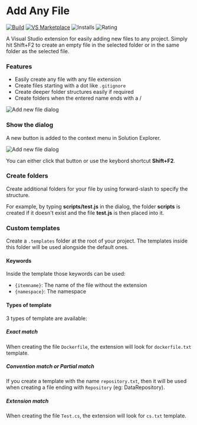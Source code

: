 # Add Any File

[![Build](https://github.com/madskristensen/AddAnyFile/actions/workflows/build.yaml/badge.svg)](https://github.com/madskristensen/AddAnyFile/actions/workflows/build.yaml)
[![VS Marketplace](https://vsmarketplacebadges.dev/version-short/madskristensen.AddNewFile64.svg)](https://marketplace.visualstudio.com/items?itemName=MadsKristensen.AddNewFile64)
![Installs](https://img.shields.io/visual-studio-marketplace/i/madskristensen.AddNewFile?label=Installs&logo=visualstudio)
![Rating](https://vsmarketplacebadges.dev/rating-short/madskristensen.AddNewFile.svg)

A Visual Studio extension for easily adding new files to any project. Simply hit Shift+F2 to create an empty file in the
selected folder or in the same folder as the selected file.

### Features

- Easily create any file with any file extension
- Create files starting with a dot like `.gitignore`
- Create deeper folder structures easily if required
- Create folders when the entered name ends with a /

![Add new file dialog](art/dialog.png)

### Show the dialog

A new button is added to the context menu in Solution Explorer.

![Add new file dialog](art/menu.png)

You can either click that button or use the keybord shortcut **Shift+F2**.

### Create folders

Create additional folders for your file by using forward-slash to
specify the structure.

For example, by typing **scripts/test.js** in the dialog, the
folder **scripts** is created if it doesn't exist and the file
**test.js** is then placed into it.

### Custom templates

Create a `.templates` folder at the root of your project.
The templates inside this folder will be used alongside the default ones.

#### Keywords
Inside the template those keywords can be used:
- `{itemname}`: The name of the file without the extension
- `{namespace}`: The namespace

#### Types of template
3 types of template are available:

##### Exact match
When creating the file `Dockerfile`, the extension will look for `dockerfile.txt` template.

##### Convention match or Partial match
If you create a template with the name `repository.txt`, then it will be used when creating a file ending with `Repository` (eg: DataRepository).

##### Extension match
When creating the file `Test.cs`, the extension will look for `cs.txt` template.
